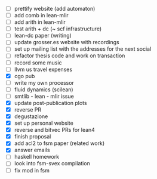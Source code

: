 - [ ] prettify website (add automaton)
- [ ] add comb in lean-mlir
- [ ] add arith in lean-mlir
- [ ] test arith + dc (~ scf infrastructure)
- [ ] lean-dc paper (writing)
- [ ] update grosser.es website with recordings
- [ ] set up mailing list with the addresses for the next social 
- [ ] refactor thesis code and work on transaction 
- [ ] record some music 
- [ ] llvm us travel expenses
- [x] cgo pub
- [ ] write my own processor 
- [ ] fluid dynamics (scilean)
- [ ] smtlib - lean - mlir issue
- [x] update post-publication plots 
- [x] reverse PR
- [x] degustazione
- [x] set up personal website 
- [x] reverse and bitvec PRs for lean4
- [x] finish proposal
- [x] add acl2 to fsm paper (related work)
- [x] answer emails 
- [ ] haskell homework
- [ ] look into fsm-svex compilation
- [ ] fix mod in fsm 